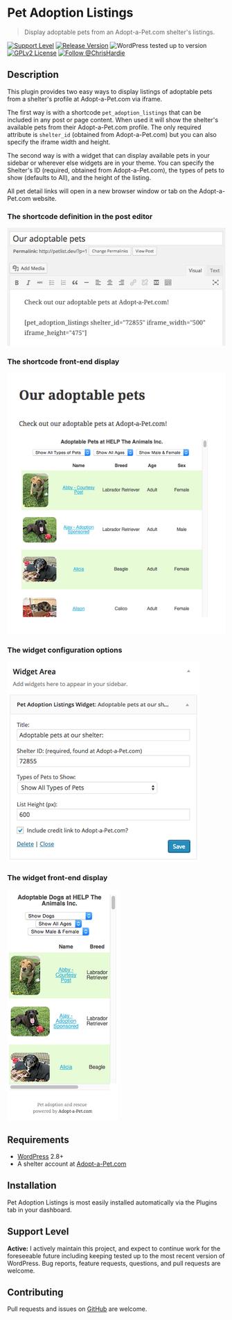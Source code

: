 # Pet Adoption Listings

> Display adoptable pets from an Adopt-a-Pet.com shelter's listings.

[![Support Level](https://img.shields.io/badge/support-active-green.svg)](#support-level) [![Release Version](https://img.shields.io/github/tag/ChrisHardie/pet-adoption-listings.svg?label=release)](https://github.com/ChrisHardie/pet-adoption-listings/releases/latest) ![WordPress tested up to version](https://img.shields.io/wordpress/plugin/tested/pet-adoption-listings) [![GPLv2 License](https://img.shields.io/github/license/ChrisHardie/pet-adoption-listings.svg)](https://github.com/ChrisHardie/pet-adoption-listings/blob/master/LICENSE) [![Follow @ChrisHardie](https://img.shields.io/twitter/follow/ChrisHardie?style=social)](https://twitter.com/ChrisHardie)

## Description

This plugin provides two easy ways to display listings of adoptable pets from a shelter's profile at Adopt-a-Pet.com via iframe.

The first way is with a shortcode `pet_adoption_listings` that can be included in any post or page content. When used it will show the shelter's available pets from their Adopt-a-Pet.com profile. The only required attribute is `shelter_id` (obtained from Adopt-a-Pet.com) but you can also specify the iframe width and height.

The second way is with a widget that can display available pets in your sidebar or wherever else widgets are in your theme. You can specify the Shelter's ID (required, obtained from Adopt-a-Pet.com), the types of pets to show (defaults to All), and the height of the listing.

All pet detail links will open in a new browser window or tab on the Adopt-a-Pet.com website.

### The shortcode definition in the post editor

![The shortcode definition in the post editor](.wordpress-org/screenshot-1.png)

### The shortcode front-end display

![The shortcode front-end display](.wordpress-org/screenshot-2.png)

### The widget configuration options

![The widget configuration options](.wordpress-org/screenshot-3.png)

### The widget front-end display

![The widget front-end display](.wordpress-org/screenshot-4.png)


## Requirements

* [WordPress](http://wordpress.org) 2.8+
* A shelter account at [Adopt-a-Pet.com](https://www.adoptapet.com/shelter/)

## Installation

Pet Adoption Listings is most easily installed automatically via the Plugins tab in your dashboard.

## Support Level

**Active:** I actively maintain this project, and expect to continue work for the foreseeable future including keeping tested up to the most recent version of WordPress.  Bug reports, feature requests, questions, and pull requests are welcome.

## Contributing

Pull requests and issues on [GitHub](https://github.com/ChrisHardie/pet-adoption-listings) are welcome.